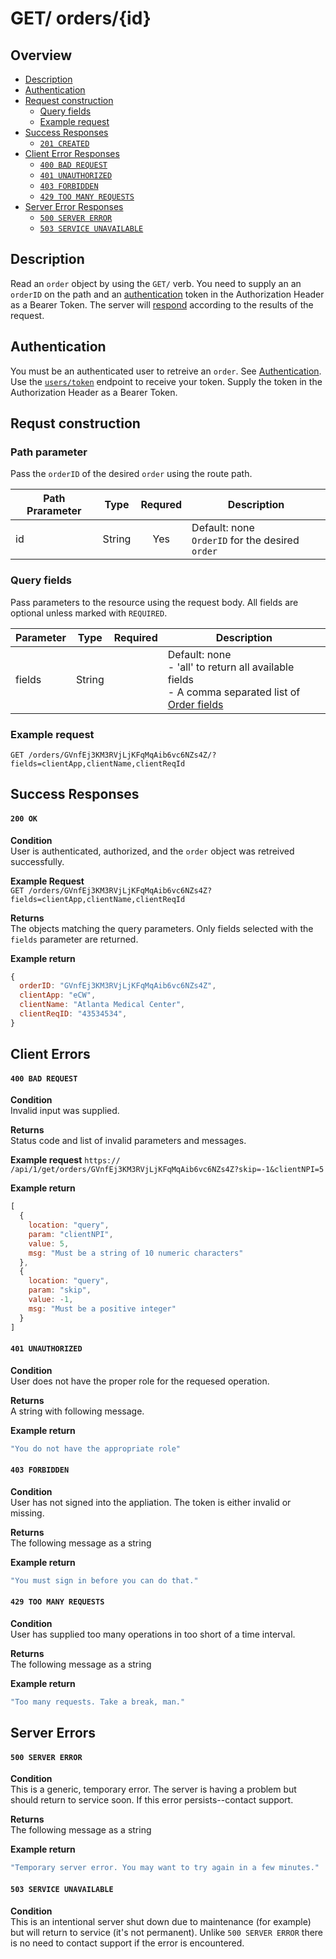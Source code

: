 # GET/ orders/{id}


## Overview

- [Description](#description)
- [Authentication](#authentication)
- [Request construction](#request-construction)
  - [Query fields](#query-fields)
  - [Example request](#example-request)
- [Success Responses](#success)
  - [`201 CREATED`](#201-created)
- [Client Error Responses](#client-errors-responses)
  - [`400 BAD REQUEST`](#400-bad-request)
  - [`401 UNAUTHORIZED`](#401-unauthorized)
  - [`403 FORBIDDEN`](#403-forbidden)
  - [`429 TOO MANY REQUESTS`](#429-too-many-requests)
- [Server Error Responses](#server-error-responses)
  - [`500 SERVER ERROR`](#500-server-error)
  - [`503 SERVICE UNAVAILABLE`](#503-service-unavailable)


## Description

Read an `order` object by using the `GET/` verb. You need to supply an an `orderID`
on the path and an [authentication](#authentication) token in the Authorization
Header as a Bearer Token. The server will [respond](#success-responses) according to
the results of the request.

## Authentication

You must be an authenticated user to retreive an `order`.
See [Authentication](../../../authentication/README.md). Use the
[`users/token`](../../users/get/token.md) endpoint to receive your token. Supply
the token in the Authorization Header as a Bearer Token.

## Requst construction

### Path parameter

Pass the `orderID` of the desired `order` using the route path.

| Path Prarameter  | Type       | Requred | Description                         |
|------------------|------------| :-----: | ------------------------------------|
| id               | String     | Yes     | Default: none<br>`OrderID` for the desired `order` |

### Query fields

Pass parameters to the resource using the request body. All fields are
optional unless marked with `REQUIRED`.

| Parameter                  | Type        | Required | Description                        |
|----------------------------|-------------| :------: |------------------------------------|
| fields                     | String      |          | Default: none<br>- 'all' to return all available fields<br>- A comma separated list of [Order fields](../README.md#fields)

### Example request

```GET /orders/GVnfEj3KM3RVjLjKFqMqAib6vc6NZs4Z/?fields=clientApp,clientName,clientReqId```


## Success Responses

#### `200 OK`

**Condition** \
User is authenticated, authorized, and the `order` object was retreived
successfully.

**Example Request** \
```GET /orders/GVnfEj3KM3RVjLjKFqMqAib6vc6NZs4Z?fields=clientApp,clientName,clientReqId```

**Returns** \
The objects matching the query parameters. Only fields selected with the `fields`
parameter are returned.

**Example return**
``` Javascript
{
  orderID: "GVnfEj3KM3RVjLjKFqMqAib6vc6NZs4Z",
  clientApp: "eCW",
  clientName: "Atlanta Medical Center",
  clientReqID: "43534534",
}
```


## Client Errors

#### `400 BAD REQUEST`

**Condition** \
Invalid input was supplied.

**Returns** \
Status code and list of invalid parameters and messages.

**Example request**
```https://   /api/1/get/orders/GVnfEj3KM3RVjLjKFqMqAib6vc6NZs4Z?skip=-1&clientNPI=5```

**Example return**
``` Javascript
[
  {
    location: "query",
    param: "clientNPI",
    value: 5,
    msg: "Must be a string of 10 numeric characters"
  },
  {
    location: "query",
    param: "skip",
    value: -1,
    msg: "Must be a positive integer"
  }
]
```

#### `401 UNAUTHORIZED`
**Condition** \
User does not have the proper role for the requesed operation.

**Returns** \
A string with following message.

**Example return**
``` Javascript
"You do not have the appropriate role"
```

#### `403 FORBIDDEN`
**Condition** \
User has not signed into the appliation. The token is either invalid
or missing.

**Returns** \
The following message as a string

**Example return**
``` Javascript
"You must sign in before you can do that."
```

#### `429 TOO MANY REQUESTS`
**Condition** \
User has supplied too many operations in too short of a time interval.

**Returns** \
The following message as a string

**Example return**
``` Javascript
"Too many requests. Take a break, man."
```


## Server Errors


#### `500 SERVER ERROR`
**Condition** \
This is a generic, temporary error. The server is having a problem
but should return to service soon. If this error persists--contact support.

**Returns** \
The following message as a string

**Example return**
``` Javascript
"Temporary server error. You may want to try again in a few minutes."
```

#### `503 SERVICE UNAVAILABLE`
**Condition** \
This is an intentional server shut down due to maintenance
(for example) but will return to service (it's not permanent). Unlike
`500 SERVER ERROR` there is no need to contact support if the error is encountered.
